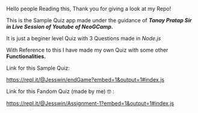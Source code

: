 Hello people Reading this, Thank you for giving a look at my Repo!

This is the Sample Quiz app made under the guidance of *__Tanay Pratap Sir in Live Session of Youtube of NeoGCamp.__*

It is just a beginer level Quiz with 3 Questions made in *Node.js*

With Reference to this I have made my own Quiz with some other **Functionalities.**

Link for this Sample Quiz:

https://repl.it/@Jesswin/endGame?embed=1&output=1#index.js

Link for this Fandom Quiz (made by me) :nerd_face: :

https://repl.it/@Jesswin/Assignment-1?embed=1&output=1#index.js
